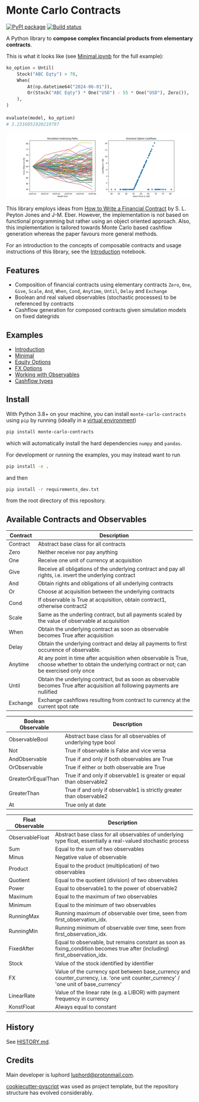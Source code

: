 # Monte Carlo Contracts

[![PyPI package](https://img.shields.io/pypi/v/monte-carlo-contracts)](https://pypi.python.org/pypi/monte-carlo-contracts)
[![Build status](https://github.com/luphord/monte-carlo-contracts/actions/workflows/monte-carlo-contracts-test.yml/badge.svg)](https://github.com/luphord/monte-carlo-contracts/actions)

A Python library to **compose complex fincancial products from elementary contracts**.

This is what it looks like (see [Minimal.ipynb](examples/Minimal.ipynb) for the full example):

```python
ko_option = Until(
    Stock("ABC Eqty") > 70,
    When(
        At(np.datetime64("2024-06-01")),
        Or(Stock("ABC Eqty") * One("USD") - 55 * One("USD"), Zero()),
    ),
)

evaluate(model, ko_option)
# 3.2316051920219797
```

![Minimal example plots](examples/minimal.png)

This library employs ideas from [How to Write a Financial Contract](https://citeseerx.ist.psu.edu/viewdoc/summary?doi=10.1.1.14.7885) by S. L. Peyton Jones and J-M. Eber.
However, the implementation is not based on functional programming but rather using an object oriented approach.
Also, this implementation is tailored towards Monte Carlo based cashflow generation whereas the paper favours more general methods.

For an introduction to the concepts of composable contracts and usage instructions of this library, see the [Introduction](examples/Introduction.ipynb) notebook.

## Features
* Composition of financial contracts using elementary contracts `Zero`, `One`, `Give`, `Scale`, `And`, `When`, `Cond`, `Anytime`, `Until`, `Delay` and `Exchange`
* Boolean and real valued observables (stochastic processes) to be referenced by contracts
* Cashflow generation for composed contracts given simulation models on fixed dategrids

## Examples
* [Introduction](examples/Introduction.ipynb)
* [Minimal](examples/Minimal.ipynb)
* [Equity Options](examples/Equity%20Options.ipynb)
* [FX Options](examples/FX%20Options.ipynb)
* [Working with Observables](examples/Observables.ipynb)
* [Cashflow types](examples/Cashflows.ipynb)

## Install

With Python 3.8+ on your machine, you can install `monte-carlo-contracts` using `pip` by running (ideally in a [virtual environment](https://docs.python.org/3/glossary.html#term-virtual-environment))

```bash
pip install monte-carlo-contracts
```

which will automatically install the hard dependencies `numpy` and `pandas`.

For development or running the examples, you may instead want to run

```bash
pip install -e .
```

and then

```bash
pip install -r requirements_dev.txt
```

from the root directory of this repository.

## Available Contracts and Observables

| Contract  | Description                                                                                                                                            |
|---------- |--------------------------------------------------------------------------------------------------------------------------------------------------------|
| Contract  | Abstract base class for all contracts                                                                                                                  |
| Zero      | Neither receive nor pay anything                                                                                                                       |
| One       | Receive one unit of currency at acquisition                                                                                                            |
| Give      | Receive all obligations of the underlying contract and pay all rights, i.e. invert the underlying contract                                             |
| And       | Obtain rights and obligations of all underlying contracts                                                                                              |
| Or        | Choose at acquisition between the underlying contracts                                                                                                 |
| Cond      | If observable is True at acquisition, obtain contract1, otherwise contract2                                                                            |
| Scale     | Same as the underling contract, but all payments scaled by the value of observable at acquisition                                                      |
| When      | Obtain the underlying contract as soon as observable becomes True after acquisition                                                                    |
| Delay     | Obtain the underlying contract and delay all payments to first occurence of observable.                                                                |
| Anytime   | At any point in time after acquisition when observable is True, choose whether to obtain the underlying contract or not; can be exercised only once    |
| Until     | Obtain the underlying contract, but as soon as observable becomes True after acquisition all following payments are nullified                          |
| Exchange  | Exchange cashflows resulting from contract to currency at the current spot rate                                                                        |

| Boolean Observable  | Description                                                            |
|---------------------|------------------------------------------------------------------------|
| ObservableBool      | Abstract base class for all observables of underlying type bool        |
| Not                 | True if observable is False and vice versa                             |
| AndObservable       | True if and only if both observables are True                          |
| OrObservable        | True if either or both observable are True                             |
| GreaterOrEqualThan  | True if and only if observable1 is greater or equal than observable2   |
| GreaterThan         | True if and only if observable1 is strictly greater than observable2   |
| At                  | True only at date                                                      |

| Float Observable | Description                                                                                                                             |
|------------------|-----------------------------------------------------------------------------------------------------------------------------------------|
| ObservableFloat  | Abstract base class for all observables of underlying type float, essentially a real-valued stochastic process                          |
| Sum              | Equal to the sum of two observables                                                                                                     |
| Minus            | Negative value of observable                                                                                                            |
| Product          | Equal to the product (multiplication) of two observables                                                                                |
| Quotient         | Equal to the quotient (division) of two observables                                                                                     |
| Power            | Equal to observable1 to the power of observable2                                                                                        |
| Maximum          | Equal to the maximum of two observables                                                                                                 |
| Minimum          | Equal to the minimum of two observables                                                                                                 |
| RunningMax       | Running maximum of observable over time, seen from first_observation_idx.                                                               |
| RunningMin       | Running minimum of observable over time, seen from first_observation_idx.                                                               |
| FixedAfter       | Equal to observable, but remains constant as soon as fixing_condition becomes true after (including) first_observation_idx.             |
| Stock            | Value of the stock identified by identifier                                                                                             |
| FX               | Value of the currency spot between base_currency and counter_currency, i.e. 'one unit counter_currency' / 'one unit of base_currency'   |
| LinearRate       | Value of the linear rate (e.g. a LIBOR) with payment frequency in currency                                                              |
| KonstFloat       | Always equal to constant                                                                                                                |


## History

See [HISTORY.md](HISTORY.md).

## Credits

Main developer is luphord <luphord@protonmail.com>.

[cookiecutter-pyscript](https://github.com/luphord/cookiecutter-pyscript) was used as project template, but the repository structure has evolved considerably.
